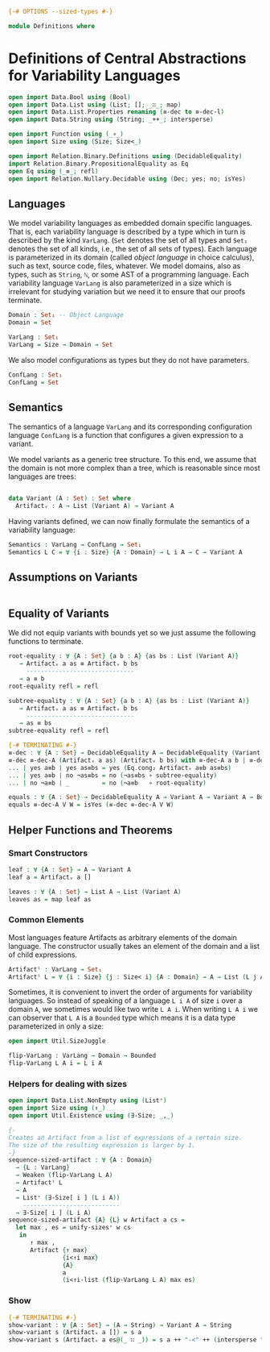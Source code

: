 ```agda
{-# OPTIONS --sized-types #-}

module Definitions where
```

# Definitions of Central Abstractions for Variability Languages

```agda
open import Data.Bool using (Bool)
open import Data.List using (List; []; _∷_; map)
open import Data.List.Properties renaming (≡-dec to ≡-dec-l)
open import Data.String using (String; _++_; intersperse)

open import Function using (_∘_)
open import Size using (Size; Size<_)

open import Relation.Binary.Definitions using (DecidableEquality)
import Relation.Binary.PropositionalEquality as Eq
open Eq using (_≡_; refl)
open import Relation.Nullary.Decidable using (Dec; yes; no; isYes)
```

## Languages

We model variability languages as embedded domain specific languages. That is, each variability language is described by a type which in turn is described by the kind `VarLang`. (`Set` denotes the set of all types and `Set₁` denotes the set of all kinds, i.e., the set of all sets of types).
Each language is parameterized in its domain (called _object language_ in choice calculus), such as text, source code, files, whatever.
We model domains, also as types, such as `String`, `ℕ`, or some AST of a programming language.
Each variability language `VarLang` is also parameterized in a size which is irrelevant for studying variation but we need it to ensure that our proofs terminate.
```agda
Domain : Set₁ -- Object Language
Domain = Set

VarLang : Set₁
VarLang = Size → Domain → Set
```

We also model configurations as types but they do not have parameters.
```agda
ConfLang : Set₁
ConfLang = Set
```

## Semantics

The semantics of a language `VarLang` and its corresponding configuration language `ConfLang` is a function that configures a given expression to a variant.

We model variants as a generic tree structure. To this end, we assume that the domain is not more complex than a tree, which is reasonable since most languages are trees:
```agda

data Variant (A : Set) : Set where
  Artifactᵥ : A → List (Variant A) → Variant A
```

Having variants defined, we can now finally formulate the semantics of a variability language:
```agda
Semantics : VarLang → ConfLang → Set₁
Semantics L C = ∀ {i : Size} {A : Domain} → L i A → C → Variant A
```

## Assumptions on Variants

```agda

```

## Equality of Variants

We did not equip variants with bounds yet so we just assume the following functions to terminate.
```agda
root-equality : ∀ {A : Set} {a b : A} {as bs : List (Variant A)}
   → Artifactᵥ a as ≡ Artifactᵥ b bs
     ------------------------------
   → a ≡ b
root-equality refl = refl

subtree-equality : ∀ {A : Set} {a b : A} {as bs : List (Variant A)}
   → Artifactᵥ a as ≡ Artifactᵥ b bs
     ------------------------------
   → as ≡ bs
subtree-equality refl = refl

{-# TERMINATING #-}
≡-dec : ∀ {A : Set} → DecidableEquality A → DecidableEquality (Variant A)
≡-dec ≡-dec-A (Artifactᵥ a as) (Artifactᵥ b bs) with ≡-dec-A a b | ≡-dec-l (≡-dec ≡-dec-A) as bs
... | yes a≡b | yes as≡bs = yes (Eq.cong₂ Artifactᵥ a≡b as≡bs)
... | yes a≡b | no ¬as≡bs = no (¬as≡bs ∘ subtree-equality)
... | no ¬a≡b | _         = no (¬a≡b   ∘ root-equality)

equals : ∀ {A : Set} → DecidableEquality A → Variant A → Variant A → Bool
equals ≡-dec-A V W = isYes (≡-dec ≡-dec-A V W)
```

## Helper Functions and Theorems

### Smart Constructors

```agda
leaf : ∀ {A : Set} → A → Variant A
leaf a = Artifactᵥ a []

leaves : ∀ {A : Set} → List A → List (Variant A)
leaves as = map leaf as
```

### Common Elements
Most languages feature Artifacts as arbitrary elements of the domain language.
The constructor usually takes an element of the domain and a list of child expressions.
```agda
Artifactˡ : VarLang → Set₁
Artifactˡ L = ∀ {i : Size} {j : Size< i} {A : Domain} → A → List (L j A) → L i A
```

Sometimes, it is convenient to invert the order of arguments for variability languages. So instead of speaking of a language `L i A` of size `i` over a domain `A`, we sometimes would like two write `L A i`.
When writing `L A i` we can observer that `L A` is a `Bounded` type which means it is a data type parameterized in only a size:
```agda
open import Util.SizeJuggle

flip-VarLang : VarLang → Domain → Bounded
flip-VarLang L A i = L i A
```

### Helpers for dealing with sizes

```agda
open import Data.List.NonEmpty using (List⁺)
open import Size using (↑_)
open import Util.Existence using (∃-Size; _,_)

{-
Creates an Artifact from a list of expressions of a certain size.
The size of the resulting expression is larger by 1.
-}
sequence-sized-artifact : ∀ {A : Domain}
  → {L : VarLang}
  → Weaken (flip-VarLang L A)
  → Artifactˡ L
  → A
  → List⁺ (∃-Size[ i ] (L i A))
    ---------------------------
  → ∃-Size[ i ] (L i A)
sequence-sized-artifact {A} {L} w Artifact a cs =
  let max , es = unify-sizes⁺ w cs
   in
      ↑ max ,
      Artifact {↑ max}
               {i<↑i max}
               {A}
               a
               (i<↑i-list (flip-VarLang L A) max es)
```

### Show

```agda
{-# TERMINATING #-}
show-variant : ∀ {A : Set} → (A → String) → Variant A → String
show-variant s (Artifactᵥ a []) = s a
show-variant s (Artifactᵥ a es@(_ ∷ _)) = s a ++ "-<" ++ (intersperse ", " (map (show-variant s) es)) ++ ">-"
```
